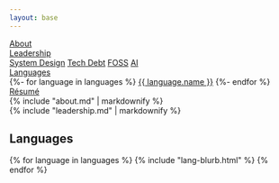 ```yaml
---
layout: base
---
```


<nav aria-label="main navigation">
<a href="#about">About</a>
<div>
<a href="#leadership">Leadership</a>
<nav aria-label="leadership navigation">
<a href="#system-design">System Design</a>
<a href="#tech-debt">Tech Debt</a>
<a href="#foss">FOSS</a>
<a href="#ai">AI</a>
</nav>
</div>
<div>
<a href="#languages">Languages</a>
<nav aria-label="languages navigation">
{%- for language in languages %}
<a href="#{{language.name | downcase}}">{{ language.name }}</a>
{%- endfor %}
</nav>
</div>
<a href="/resume">Résumé</a>
</nav>

<section>
{% include "about.md" | markdownify %}
</section>

<section>
{% include "leadership.md" | markdownify %}
</section>

<section>
<h1>Languages</h1>

{% for language in languages %}
  {% include "lang-blurb.html" %}
{% endfor %}
</section>

